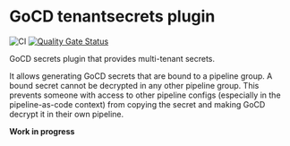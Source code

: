 # GoCD tenantsecrets plugin

![CI](https://github.com/sandro-h/tenantsecrets/workflows/CI/badge.svg)
[![Quality Gate Status](https://sonarcloud.io/api/project_badges/measure?project=sandro-h_tenantsecrets&metric=alert_status)](https://sonarcloud.io/dashboard?id=sandro-h_tenantsecrets)

GoCD secrets plugin that provides multi-tenant secrets.

It allows generating GoCD secrets that are bound to a pipeline group. A bound secret
cannot be decrypted in any other pipeline group. This prevents someone with access to
other pipeline configs (especially in the pipeline-as-code context) from copying the
secret and making GoCD decrypt it in their own pipeline.

**Work in progress**
